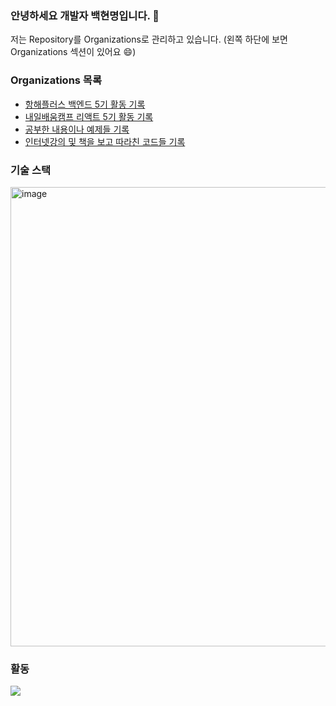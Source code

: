 ### 안녕하세요 개발자 백현명입니다. 👋

저는 Repository를 Organizations로 관리하고 있습니다. (왼쪽 하단에 보면 Organizations 섹션이 있어요 😄)
 
### Organizations 목록
- [항해플러스 백엔드 5기 활동 기록](https://github.com/hanghae-plus-5th)
- [내일배움캠프 리액트 5기 활동 기록](https://github.com/Naeil-Baeum-Camp-React)
- [공부한 내용이나 예제들 기록](https://github.com/whitewise-study)
- [인터넷강의 및 책을 보고 따라친 코드들 기록](https://github.com/watching-internet-book-lectures)



### 기술 스택
<img width="735" alt="image" src="https://github.com/user-attachments/assets/eaae9d63-34ee-4a00-bbe4-81769731f616">

### 활동
<a href="https://hhpluscertificateofcompletion.oopy.io/">
  <img src="https://static.spartacodingclub.kr/hanghae99/plus/completion/badge_black.svg" />
</a>

